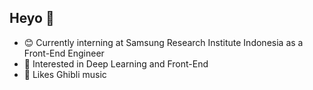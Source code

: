 ## Heyo 💫
- 😊 Currently interning at Samsung Research Institute Indonesia as a Front-End Engineer
- 🐻 Interested in Deep Learning and Front-End
- 🎵 Likes Ghibli music
<!--
**jiayiko/jiayiko** is a ✨ _special_ ✨ repository because its `README.md` (this file) appears on your GitHub profile.

Here are some ideas to get you started:

- 🔭 I’m currently working on ...
- 🌱 I’m currently learning ...
- 👯 I’m looking to collaborate on ...
- 🤔 I’m looking for help with ...
- 💬 Ask me about ...
- 📫 How to reach me: ...
- 😄 Pronouns: ...
- ⚡ Fun fact: ...
-->
